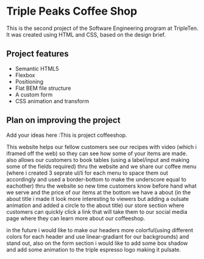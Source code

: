 # Triple Peaks Coffee Shop

This is the second project of the Software Engineering program at TripleTen. It was created using HTML and CSS, based on the design brief.

## Project features

- Semantic HTML5
- Flexbox
- Positioning
- Flat BEM file structure
- A custom form
- CSS animation and transform

## Plan on improving the project

Add your ideas here :This is project coffeeshop.

This website helps our fellow customers see our recipes with video (which i iframed off the web) so they can see how some of your items are made. also allows our customers to book tables (using a label/input and making some of the fields required) thru the website and we share our coffee menu (where i created 3 seprate ul/li for each menu to space them out accordingly and used a border-bottom to make the underscore equal to eachother) thru the website so new time customers know before hand what we serve and the price of our items at the bottom we have a about (in the about title i made it look more interesting to viewers but adding a oulsate animation and added a circle to the about title) our store section where customers can quickly click a link that will take them to our social media page where they can learn more about our coffeeshop.

in the future i would like to make our headers more colorful(using different colors for each header and use linear-gradiant for our backgrounds) and stand out, also on the form section i would like to add some box shadow and add some animation to the triple espresso logo making it pulsate.
